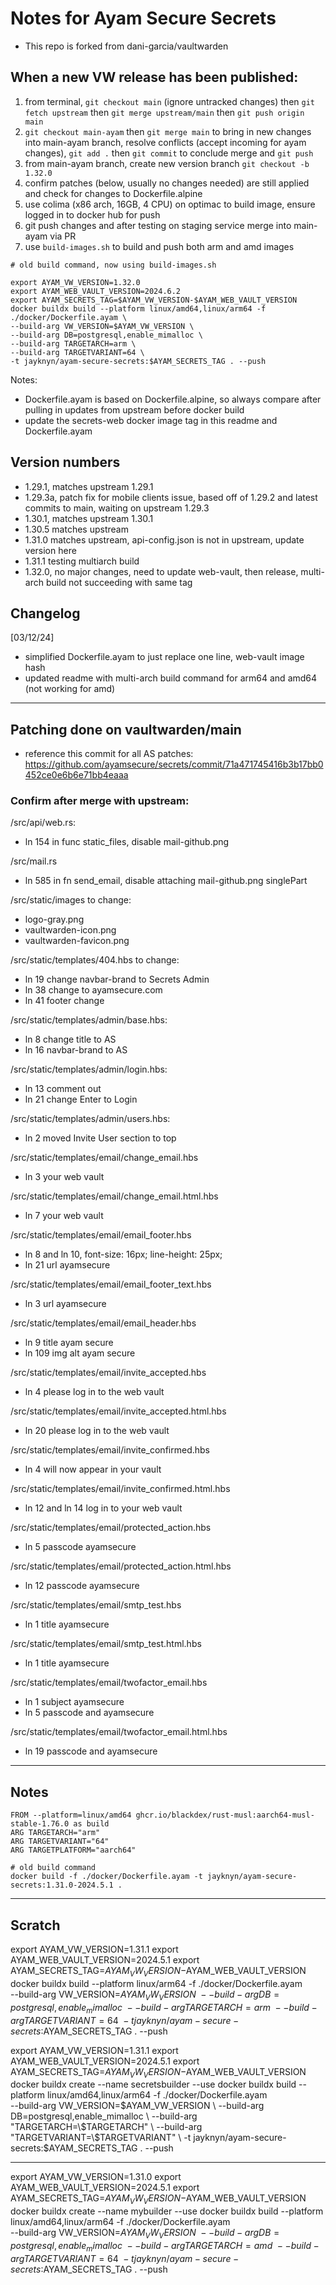 # Notes for Ayam Secure Secrets

- This repo is forked from dani-garcia/vaultwarden

## When a new VW release has been published:

1. from terminal, `git checkout main` (ignore untracked changes) then `git fetch upstream` then `git merge upstream/main` then `git push origin main`
2. `git checkout main-ayam` then `git merge main` to bring in new changes into main-ayam branch, resolve conflicts (accept incoming for ayam changes), `git add .` then `git commit` to conclude merge and `git push`
3. from main-ayam branch, create new version branch `git checkout -b 1.32.0`
4. confirm patches (below, usually no changes needed) are still applied and check for changes to Dockerfile.alpine
5. use colima (x86 arch, 16GB, 4 CPU) on optimac to build image, ensure logged in to docker hub for push
6. git push changes and after testing on staging service merge into main-ayam via PR
7. use `build-images.sh` to build and push both arm and amd images

```
# old build command, now using build-images.sh

export AYAM_VW_VERSION=1.32.0
export AYAM_WEB_VAULT_VERSION=2024.6.2
export AYAM_SECRETS_TAG=$AYAM_VW_VERSION-$AYAM_WEB_VAULT_VERSION
docker buildx build --platform linux/amd64,linux/arm64 -f ./docker/Dockerfile.ayam \
--build-arg VW_VERSION=$AYAM_VW_VERSION \
--build-arg DB=postgresql,enable_mimalloc \
--build-arg TARGETARCH=arm \
--build-arg TARGETVARIANT=64 \
-t jayknyn/ayam-secure-secrets:$AYAM_SECRETS_TAG . --push
```

Notes:

- Dockerfile.ayam is based on Dockerfile.alpine, so always compare after pulling in updates from upstream before docker build
- update the secrets-web docker image tag in this readme and Dockerfile.ayam

## Version numbers

- 1.29.1, matches upstream 1.29.1
- 1.29.3a, patch fix for mobile clients issue, based off of 1.29.2 and latest commits to main, waiting on upstream 1.29.3
- 1.30.1, matches upstream 1.30.1
- 1.30.5 matches upstream
- 1.31.0 matches upstream, api-config.json is not in upstream, update version here
- 1.31.1 testing multiarch build
- 1.32.0, no major changes, need to update web-vault, then release, multi-arch build not succeeding with same tag

## Changelog

[03/12/24]

- simplified Dockerfile.ayam to just replace one line, web-vault image hash
- updated readme with multi-arch build command for arm64 and amd64 (not working for amd)

---

## Patching done on vaultwarden/main

- reference this commit for all AS patches: https://github.com/ayamsecure/secrets/commit/71a471745416b3b17bb0452ce0e6b6e71bb4eaaa

### Confirm after merge with upstream:

/src/api/web.rs:

- ln 154 in func static_files, disable mail-github.png

/src/mail.rs

- ln 585 in fn send_email, disable attaching mail-github.png singlePart

/src/static/images to change:

- logo-gray.png
- vaultwarden-icon.png
- vaultwarden-favicon.png

/src/static/templates/404.hbs to change:

- ln 19 change navbar-brand to Secrets Admin
- ln 38 change to ayamsecure.com
- ln 41 footer change

/src/static/templates/admin/base.hbs:

- ln 8 change title to AS
- ln 16 navbar-brand to AS

/src/static/templates/admin/login.hbs:

- ln 13 comment out
- ln 21 change Enter to Login

/src/static/templates/admin/users.hbs:

- ln 2 moved Invite User section to top

/src/static/templates/email/change_email.hbs

- ln 3 your web vault

/src/static/templates/email/change_email.html.hbs

- ln 7 your web vault

/src/static/templates/email/email_footer.hbs

- ln 8 and ln 10, font-size: 16px; line-height: 25px;
- ln 21 url ayamsecure

/src/static/templates/email/email_footer_text.hbs

- ln 3 url ayamsecure

/src/static/templates/email/email_header.hbs

- ln 9 title ayam secure
- ln 109 img alt ayam secure

/src/static/templates/email/invite_accepted.hbs

- ln 4 please log in to the web vault

/src/static/templates/email/invite_accepted.html.hbs

- ln 20 please log in to the web vault

/src/static/templates/email/invite_confirmed.hbs

- ln 4 will now appear in your vault

/src/static/templates/email/invite_confirmed.html.hbs

- ln 12 and ln 14 log in to your web vault

/src/static/templates/email/protected_action.hbs

- ln 5 passcode ayamsecure

/src/static/templates/email/protected_action.html.hbs

- ln 12 passcode ayamsecure

/src/static/templates/email/smtp_test.hbs

- ln 1 title ayamsecure

/src/static/templates/email/smtp_test.html.hbs

- ln 1 title ayamsecure

/src/static/templates/email/twofactor_email.hbs

- ln 1 subject ayamsecure
- ln 5 passcode and ayamsecure

/src/static/templates/email/twofactor_email.html.hbs

- ln 19 passcode and ayamsecure

---

## Notes

```
FROM --platform=linux/amd64 ghcr.io/blackdex/rust-musl:aarch64-musl-stable-1.76.0 as build
ARG TARGETARCH="arm"
ARG TARGETVARIANT="64"
ARG TARGETPLATFORM="aarch64"

# old build command
docker build -f ./docker/Dockerfile.ayam -t jayknyn/ayam-secure-secrets:1.31.0-2024.5.1 .

```

---

## Scratch

export AYAM_VW_VERSION=1.31.1
export AYAM_WEB_VAULT_VERSION=2024.5.1
export AYAM_SECRETS_TAG=$AYAM_VW_VERSION-$AYAM_WEB_VAULT_VERSION
docker buildx build --platform linux/arm64 -f ./docker/Dockerfile.ayam \
--build-arg VW_VERSION=$AYAM_VW_VERSION \
--build-arg DB=postgresql,enable_mimalloc \
--build-arg TARGETARCH=arm \
--build-arg TARGETVARIANT=64 \
-t jayknyn/ayam-secure-secrets:$AYAM_SECRETS_TAG . --push

export AYAM_VW_VERSION=1.31.1
export AYAM_WEB_VAULT_VERSION=2024.5.1
export AYAM_SECRETS_TAG=$AYAM_VW_VERSION-$AYAM_WEB_VAULT_VERSION
docker buildx create --name secretsbuilder --use
docker buildx build --platform linux/amd64,linux/arm64 -f ./docker/Dockerfile.ayam \
  --build-arg VW_VERSION=$AYAM_VW_VERSION \
  --build-arg DB=postgresql,enable_mimalloc \
  --build-arg "TARGETARCH=\$TARGETARCH" \
  --build-arg "TARGETVARIANT=\$TARGETVARIANT" \
  -t jayknyn/ayam-secure-secrets:$AYAM_SECRETS_TAG . --push

---

export AYAM_VW_VERSION=1.31.0
export AYAM_WEB_VAULT_VERSION=2024.5.1
export AYAM_SECRETS_TAG=$AYAM_VW_VERSION-$AYAM_WEB_VAULT_VERSION
docker buildx create --name mybuilder --use
docker buildx build --platform linux/amd64,linux/arm64 -f ./docker/Dockerfile.ayam \
  --build-arg VW_VERSION=$AYAM_VW_VERSION \
  --build-arg DB=postgresql,enable_mimalloc \
  --build-arg TARGETARCH=amd \
  --build-arg TARGETVARIANT=64 \
  -t jayknyn/ayam-secure-secrets:$AYAM_SECRETS_TAG . --push



